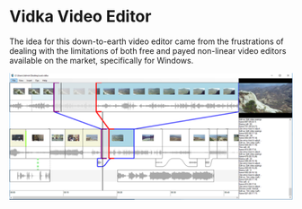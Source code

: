 # Vidka Video Editor

The idea for this down-to-earth video editor came from the frustrations of dealing with the limitations of both free and payed non-linear video editors available on the market, specifically for Windows.

![screenshot-image](assets/thumbs/Screenshot-vidka.png)